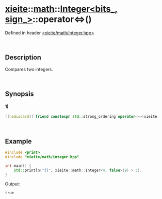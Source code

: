 # [xieite](../../../../../xieite.md)\:\:[math](../../../../../math.md)\:\:[Integer<bits_, sign_>](../../../../integer.md)\:\:operator\<=\>\(\)
Defined in header [<xieite/math/integer.hpp>](../../../../../../../include/xieite/math/integer.hpp)

&nbsp;

## Description
Compares two integers.

&nbsp;

## Synopsis
#### 1)
```cpp
[[nodiscard]] friend constexpr std::strong_ordering operator<=>(xieite::math::Integer<bits_, sign_> leftComparand, xieite::math::Integer<bits_, sign_> rightComparand) noexcept;
```

&nbsp;

## Example
```cpp
#include <print>
#include "xieite/math/integer.hpp"

int main() {
    std::println("{}", xieite::math::Integer<4, false>(9) > 3);
}
```
Output:
```
true
```
